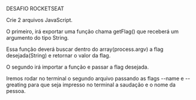 DESAFIO ROCKETSEAT

Crie 2 arquivos JavaScript.

O primeiro, irá exportar uma função chama getFlag()
que receberá um argumento do tipo String.

Essa função deverá buscar dentro do array(process.argv) a flag desejada(String) e retornar o valor da flag.

O segundo irá importar a função e passar a flag desejada.

Iremos rodar no terminal o segundo arquivo passando as flags --name e --greating
para que seja impresso no terminal a saudação e o nome da pessoa.
